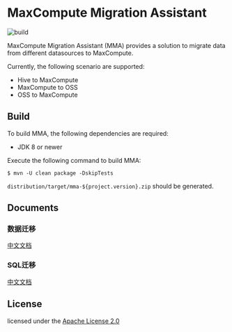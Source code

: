 # MaxCompute Migration Assistant
![build](https://github.com/aliyun/alibabacloud-maxcompute-tool-migrate/actions/workflows/build.yml/badge.svg)

MaxCompute Migration Assistant (MMA) provides a solution to migrate data from different datasources 
to MaxCompute.

Currently, the following scenario are supported:
- Hive to MaxCompute
- MaxCompute to OSS
- OSS to MaxCompute


## Build
To build MMA, the following dependencies are required:
- JDK 8 or newer

Execute the following command to build MMA:
```$xslt
$ mvn -U clean package -DskipTests
```

```distribution/target/mma-${project.version}.zip``` should be generated.

## Documents
### 数据迁移
[中文文档](https://github.com/aliyun/alibabacloud-maxcompute-tool-migrate/blob/master/documents/HiveToMaxCompute_zh_v0.1.0.md)
### SQL迁移
[中文文档](https://github.com/aliyun/alibabacloud-maxcompute-tool-migrate/blob/master/documents/SQLChecker_zh_v0.1.0.md)


## License
licensed under the [Apache License 2.0](https://www.apache.org/licenses/LICENSE-2.0.html)
